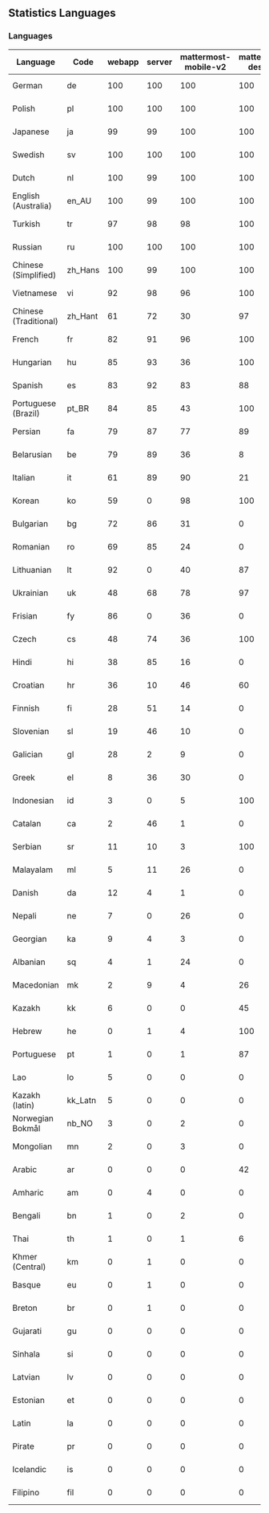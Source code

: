 ## Statistics Languages ##
###  Languages  ###
|Language|Code|webapp|server|mattermost-mobile-v2|mattermost-desktop|playbook-webapp|calls-webapp|Total|Last Modified|
|---|---|---|---|---|---|---|---|---|---|
|German|de| 100| 100| 100| 100| 0| 100| 100|2023-12-06T21:31:31.071069Z|
|Polish|pl| 100| 100| 100| 100| 0| 100| 99|2023-12-07T06:47:50.393541Z|
|Japanese|ja| 99| 99| 100| 100| 0| 100| 99|2023-12-06T07:20:28.691310Z|
|Swedish|sv| 100| 100| 100| 100| 0| 99| 99|2023-12-06T07:23:03.896227Z|
|Dutch|nl| 100| 99| 100| 100| 0| 100| 99|2023-12-06T07:21:50.856970Z|
|English (Australia)|en_AU| 100| 99| 100| 100| 0| 0| 99|2023-12-06T07:18:42.137935Z|
|Turkish|tr| 97| 98| 98| 100| 0| 99| 98|2023-12-06T07:23:20.469473Z|
|Russian|ru| 100| 100| 100| 100| 0| 76| 96|2023-12-06T07:22:33.759754Z|
|Chinese (Simplified)|zh_Hans| 100| 99| 100| 100| 0| 100| 95|2023-12-07T04:46:29.232961Z|
|Vietnamese|vi| 92| 98| 96| 100| 0| 99| 94|2023-12-06T07:23:36.076699Z|
|Chinese (Traditional)|zh_Hant| 61| 72| 30| 97| 0| 16| 88|2023-12-06T07:23:53.686582Z|
|French|fr| 82| 91| 96| 100| 0| 58| 83|2023-12-06T07:19:15.463065Z|
|Hungarian|hu| 85| 93| 36| 100| 0| 0| 82|2023-12-06T07:20:02.213725Z|
|Spanish|es| 83| 92| 83| 88| 0| 28| 80|2023-12-06T07:18:47.616532Z|
|Portuguese (Brazil)|pt_BR| 84| 85| 43| 100| 0| 99| 79|2023-12-06T07:22:12.370853Z|
|Persian|fa| 79| 87| 77| 89| 0| 0| 76|2023-12-06T07:19:01.043893Z|
|Belarusian|be| 79| 89| 36| 8| 0| 0| 75|2023-12-06T07:17:44.598763Z|
|Italian|it| 61| 89| 90| 21| 0| 23| 70|2023-12-06T07:20:16.368223Z|
|Korean|ko| 59| 0| 98| 100| 0| 99| 70|2023-12-06T07:20:51.674792Z|
|Bulgarian|bg| 72| 86| 31| 0| 0| 0| 69|2023-12-06T07:17:49.085877Z|
|Romanian|ro| 69| 85| 24| 0| 0| 0| 66|2023-12-06T07:22:20.964596Z|
|Lithuanian|lt| 92| 0| 40| 87| 0| 88| 63|2023-12-06T07:21:13.204000Z|
|Ukrainian|uk| 48| 68| 78| 97| 0| 0| 58|2023-12-06T07:23:24.444004Z|
|Frisian|fy| 86| 0| 36| 0| 0| 0| 56|2023-12-06T07:19:26.939025Z|
|Czech|cs| 48| 74| 36| 100| 0| 99| 53|2023-11-21T16:01:47.417053Z|
|Hindi|hi| 38| 85| 16| 0| 0| 0| 46|2023-11-20T21:23:27.633713Z|
|Croatian|hr| 36| 10| 46| 60| 0| 99| 37|2023-11-24T11:38:49.446722Z|
|Finnish|fi| 28| 51| 14| 0| 0| 0| 31|2023-11-15T16:15:28.996257Z|
|Slovenian|sl| 19| 46| 10| 0| 0| 0| 23|2023-12-06T07:22:42.622924Z|
|Galician|gl| 28| 2| 9| 0| 0| 0| 18|2023-11-20T21:22:20.048285Z|
|Greek|el| 8| 36| 30| 0| 0| 0| 18|2023-11-20T21:18:28.437684Z|
|Indonesian|id| 3| 0| 5| 100| 0| 0| 14|2023-11-07T11:55:12.955118Z|
|Catalan|ca| 2| 46| 1| 0| 0| 0| 13|2023-11-07T11:54:10.087147Z|
|Serbian|sr| 11| 10| 3| 100| 0| 0| 12|2023-11-20T21:34:41.627214Z|
|Malayalam|ml| 5| 11| 26| 0| 0| 0| 9|2023-10-24T20:55:57.621229Z|
|Danish|da| 12| 4| 1| 0| 0| 0| 8|2023-10-09T15:20:58.185551Z|
|Nepali|ne| 7| 0| 26| 0| 0| 0| 7|2023-11-20T21:30:41.988684Z|
|Georgian|ka| 9| 4| 3| 0| 0| 0| 7|2023-11-20T21:25:58.799542Z|
|Albanian|sq| 4| 1| 24| 0| 0| 0| 5|2023-11-13T11:09:55.892074Z|
|Macedonian|mk| 2| 9| 4| 26| 0| 0| 5|2023-11-16T13:38:15.110899Z|
|Kazakh|kk| 6| 0| 0| 45| 0| 0| 4|2023-12-03T06:02:12.795059Z|
|Hebrew|he| 0| 1| 4| 100| 0| 0| 4|2023-11-16T13:37:22.453849Z|
|Portuguese|pt| 1| 0| 1| 87| 0| 0| 3|2023-10-30T05:05:57.136879Z|
|Lao|lo| 5| 0| 0| 0| 0| 0| 3|2023-10-09T15:20:58.408506Z|
|Kazakh (latin)|kk_Latn| 5| 0| 0| 0| 0| 0| 3|2023-10-24T20:54:35.554803Z|
|Norwegian Bokmål|nb_NO| 3| 0| 2| 0| 0| 0| 2|2023-10-24T20:56:17.583395Z|
|Mongolian|mn| 2| 0| 3| 0| 0| 0| 2|2023-11-15T16:23:04.700139Z|
|Arabic|ar| 0| 0| 0| 42| 0| 0| 1|2023-10-09T15:20:58.462991Z|
|Amharic|am| 0| 4| 0| 0| 0| 0| 1|2023-10-09T15:20:58.102825Z|
|Bengali|bn| 1| 0| 2| 0| 0| 0| 1|2023-10-09T15:20:58.129127Z|
|Thai|th| 1| 0| 1| 6| 0| 0| 1|2023-11-27T13:16:51.523833Z|
|Khmer (Central)|km| 0| 1| 0| 0| 0| 0| 0|2023-10-09T15:20:58.389365Z|
|Basque|eu| 0| 1| 0| 0| 0| 0| 0|2023-10-09T15:20:58.220029Z|
|Breton|br| 0| 1| 0| 0| 0| 0| 0|2023-10-09T15:20:58.146710Z|
|Gujarati|gu| 0| 0| 0| 0| 0| 0| 0|2023-10-09T15:20:58.279932Z|
|Sinhala|si| 0| 0| 0| 0| 0| 0| 0|2023-10-09T15:20:58.537638Z|
|Latvian|lv| 0| 0| 0| 0| 0| 0| 0|2023-10-09T15:20:58.426415Z|
|Estonian|et| 0| 0| 0| 0| 0| 0| 0|2023-10-09T15:20:58.209138Z|
|Latin|la| 0| 0| 0| 0| 0| 0| 0|2023-10-09T15:20:58.399153Z|
|Pirate|pr| 0| 0| 0| 0| 0| 0| 0|2023-10-09T15:20:58.506339Z|
|Icelandic|is| 0| 0| 0| 0| 0| 0| 0|2023-10-09T15:20:58.340445Z|
|Filipino|fil| 0| 0| 0| 0| 0| 0| 0|2023-10-09T15:20:58.242109Z|
